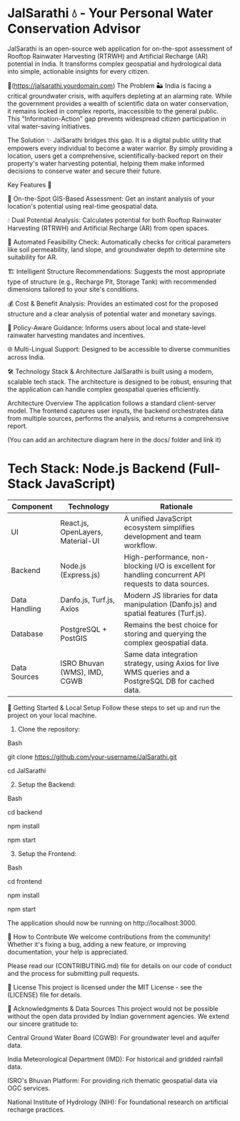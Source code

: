 # JalSarathi 💧 - Your Personal Water Conservation Advisor


JalSarathi is an open-source web application for on-the-spot assessment of Rooftop Rainwater Harvesting (RTRWH) and Artificial Recharge (AR) potential in India. It transforms complex geospatial and hydrological data into simple, actionable insights for every citizen.

🚀(https://jalsarathi.yourdomain.com)
The Problem 🏜️
India is facing a critical groundwater crisis, with aquifers depleting at an alarming rate. While the government provides a wealth of scientific data on water conservation, it remains locked in complex reports, inaccessible to the general public. This "Information-Action" gap prevents widespread citizen participation in vital water-saving initiatives.

The Solution ✨
JalSarathi bridges this gap. It is a digital public utility that empowers every individual to become a water warrior. By simply providing a location, users get a comprehensive, scientifically-backed report on their property's water harvesting potential, helping them make informed decisions to conserve water and secure their future.

Key Features 🎯

📍 On-the-Spot GIS-Based Assessment: Get an instant analysis of your location's potential using real-time geospatial data.

💧 Dual Potential Analysis: Calculates potential for both Rooftop Rainwater Harvesting (RTRWH) and Artificial Recharge (AR) from open spaces.

🔬 Automated Feasibility Check: Automatically checks for critical parameters like soil permeability, land slope, and groundwater depth to determine site suitability for AR.   

🏗️ Intelligent Structure Recommendations: Suggests the most appropriate type of structure (e.g., Recharge Pit, Storage Tank) with recommended dimensions tailored to your site's conditions.   

💰 Cost & Benefit Analysis: Provides an estimated cost for the proposed structure and a clear analysis of potential water and monetary savings.

📜 Policy-Aware Guidance: Informs users about local and state-level rainwater harvesting mandates and incentives.   

🌐 Multi-Lingual Support: Designed to be accessible to diverse communities across India.

🛠️ Technology Stack & Architecture
JalSarathi is built using a modern, scalable tech stack. The architecture is designed to be robust, ensuring that the application can handle complex geospatial queries efficiently.

Architecture Overview
The application follows a standard client-server model. The frontend captures user inputs, the backend orchestrates data from multiple sources, performs the analysis, and returns a comprehensive report.

(You can add an architecture diagram here in the docs/ folder and link it)

# Tech Stack: Node.js Backend (Full-Stack JavaScript)

| Component     | Technology                              | Rationale                                                                 |
|--------------|------------------------------------------|---------------------------------------------------------------------------|
| UI           | React.js, OpenLayers, Material-UI        | A unified JavaScript ecosystem simplifies development and team workflow. |
| Backend       | Node.js (Express.js)                    | High-performance, non-blocking I/O is excellent for handling concurrent API requests to data sources. |
| Data Handling | Danfo.js, Turf.js, Axios                | Modern JS libraries for data manipulation (Danfo.js) and spatial features (Turf.js). |
| Database      | PostgreSQL + PostGIS                    | Remains the best choice for storing and querying the complex geospatial data. |
| Data Sources  | ISRO Bhuvan (WMS), IMD, CGWB            | Same data integration strategy, using Axios for live WMS queries and a PostgreSQL DB for cached data. |


🏁 Getting Started & Local Setup
Follow these steps to set up and run the project on your local machine.

1. Clone the repository:

Bash

git clone https://github.com/your-username/JalSarathi.git

cd JalSarathi

2. Setup the Backend:

Bash

cd backend

npm install

npm start

3. Setup the Frontend:
   
Bash

cd frontend

npm install

npm start

The application should now be running on http://localhost:3000.

🤝 How to Contribute
We welcome contributions from the community! Whether it's fixing a bug, adding a new feature, or improving documentation, your help is appreciated.

Please read our (CONTRIBUTING.md) file for details on our code of conduct and the process for submitting pull requests.

📄 License
This project is licensed under the MIT License - see the (LICENSE) file for details.

🙏 Acknowledgments & Data Sources
This project would not be possible without the open data provided by Indian government agencies. We extend our sincere gratitude to:

Central Ground Water Board (CGWB): For groundwater level and aquifer data.   

India Meteorological Department (IMD): For historical and gridded rainfall data.   

ISRO's Bhuvan Platform: For providing rich thematic geospatial data via OGC services.   

National Institute of Hydrology (NIH): For foundational research on artificial recharge practices.   
